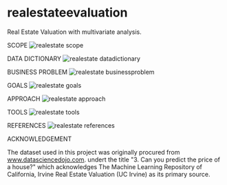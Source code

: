 # realestateevaluation
Real Estate Valuation with multivariate analysis.

SCOPE
![realestate scope](https://github.com/domingosdeeulariadumba/realestateevaluation/assets/110714056/74f4f4fc-eaa4-45b9-a2f6-4fcb1cd168fb)

DATA DICTIONARY
![realestate datadictionary](https://github.com/domingosdeeulariadumba/realestateevaluation/assets/110714056/76918a04-fad3-4800-baec-315e9290ae2e)

BUSINESS PROBLEM
![realestate businessproblem](https://github.com/domingosdeeulariadumba/realestateevaluation/assets/110714056/3140889a-34f4-4ba4-a079-384446596d48)

GOALS
![realestate goals](https://github.com/domingosdeeulariadumba/realestateevaluation/assets/110714056/ae3496b7-8eec-44c6-a2aa-07e4fd0bbb08)

APPROACH
![realestate approach](https://github.com/domingosdeeulariadumba/realestateevaluation/assets/110714056/d4c39a56-d64c-4e8e-84db-5be440d5796c)

TOOLS
![realestate tools](https://github.com/domingosdeeulariadumba/realestateevaluation/assets/110714056/d75be387-1d42-40a2-b2b1-02004aab458a)

REFERENCES
![realestate references](https://github.com/domingosdeeulariadumba/realestateevaluation/assets/110714056/632bc380-23ae-4f08-9909-bdf68c459210)

ACKNOWLEDGEMENT

The dataset used in this project was originally procured from www.datasciencedojo.com.
undert the title "3. Can you predict the price of a house?" which acknowledges The Machine Learning Repository of California, Irvine Real Estate Valuation (UC Irvine) as its primary source.

